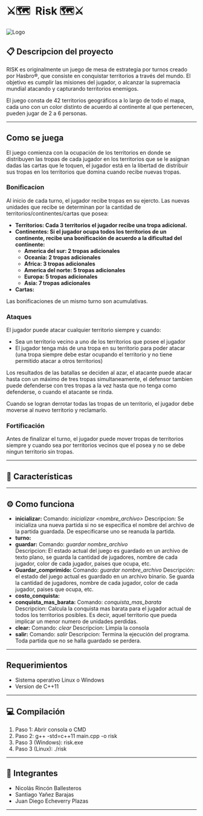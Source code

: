 
# ⚔️🗺 ️ Risk 🗺⚔️

![Logo](https://i.ibb.co/cwdJYLQ/deporz7-11d17976-7f29-4185-9285-58b58899a15e.png)

## 📋 Descripcion del proyecto
RISK es originalmente un juego de mesa de estrategia por turnos creado por Hasbro®, que consiste en conquistar territorios a través del mundo. El objetivo es cumplir las misiones del jugador, o alcanzar la supremacia mundial atacando y capturando territorios enemigos.

El juego consta de 42 territorios geográficos a lo largo de todo el mapa, cada uno con un color distinto de acuerdo al continente al que pertenecen, pueden jugar de 2 a 6 personas.

---
## Como se juega
El juego comienza con la ocupación de los territorios en donde se distribuyen las tropas de cada jugador en los territorios que se le asignan dadas las cartas que le toquen, el jugador está en la libertad de distribuir sus tropas en los territorios que domina cuando recibe nuevas tropas. 

### Bonificacion
Al inicio de cada turno, el jugador recibe tropas en su ejercto. Las nuevas unidades que recibe se determinan por la cantidad de territorios/continentes/cartas que posea:
- **Territorios: Cada 3 territorios el jugador recibe una tropa adicional.**
- **Continentes: Si el jugador ocupa todos los territorios de un continente, recibe una bonificación de acuerdo a la dificultad del continente:**
    - **America del sur: 2 tropas adicionales**
    - **Oceania: 2 tropas adicionales**
    - **Africa: 3 tropas adicionales**
    - **America del norte: 5 tropas adicionales**
    - **Europa: 5 tropas adicionales**
    - **Asia: 7 tropas adicionales**
- **Cartas:**

Las bonificaciones de un mismo turno son acumulativas.

### Ataques
El jugador puede atacar cualquier territorio siempre y cuando:
- Sea un territorio vecino a uno de los territorios que posee el jugador
- El jugador tenga más de una tropa en su territorio para poder atacar (una tropa siempre debe estar ocupando el territorio y no tiene permitido atacar a otros territorios)

Los resultados de las batallas se deciden al azar, el atacante puede atacar hasta con un máximo de tres tropas simultaneamente, el defensor tambien puede defenderse con tres tropas a la vez hasta que no tenga como defenderse, o cuando el atacante se rinda.

Cuando se logran derrotar todas las tropas de un territorio, el jugador debe moverse al nuevo territorio y reclamarlo.

### Fortificación
Antes de finalizar el turno, el jugador puede mover tropas de territorios siempre y cuando sea por territorios vecinos que el posea y no se debe ningun territorio sin tropas.

---
## 👀 Características

---
## ⚙️ Como funciona

- **inicializar:** Comando: *inicializar <nombre_archivo>*
    Descripcion: Se inicializa una nueva partida si no se especifica el nombre del archivo de la partida guardada. De especificarse uno se reanuda la partida.
- **turno:**
- **guardar:** Comando: *guardar nombre_archivo*      
    Descripcion: El estado actual del juego es guardado en un archivo de texto plano, se guarda la cantidad de jugadores, nombre de cada jugador, color de cada jugador, paises que ocupa, etc.
- **Guardar_comprimido:** Comando: *guardar nombre_archivo*
    Descripción: el estado del juego actual es guardado en un archivo binario. Se guarda la cantidad de jugadores, nombre de cada jugador, color de cada jugador, paises que ocupa, etc.
- **costo_conquista:**
- **conquista_mas_barata:** Comando: *conquista_mas_barata*  
    Descripcion: Calcula la conquista mas barata para el jugador actual de todos los territorios posibles. Es decir, aquel territorio que pueda implicar un menor numero de unidades perdidas.
- **clear:** Comando: *clear*
    Descripcion: Limpia la consola
- **salir:** Comando: *salir*
    Descripcion: Termina la ejecución del programa. Toda partida que no se halla guardado se perdera.

---
## Requerimientos
- Sistema operativo Linux o Windows
- Version de C++11

---
## 💻  Compilación
1. Paso 1: Abrir consola o CMD
2. Paso 2: g++ -std=c++11 main.cpp -o risk
3. Paso 3 (Windows): risk.exe
4. Paso 3 (Linux):  ./risk

---
## 💼  Integrantes

- Nicolás Rincón Ballesteros
- Santiago Yañez Barajas
- Juan Diego Echeverry Plazas

---
